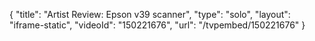 {
    "title": "Artist Review: Epson v39 scanner",
    "type": "solo",
    "layout": "iframe-static",
    "videoId": "150221676",
    "url": "\/tvpembed\/150221676"
}